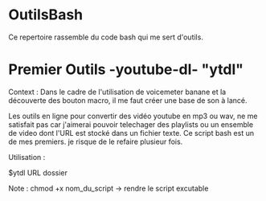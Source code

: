 # OutilsBash
Ce repertoire rassemble du code bash qui me sert d'outils.

# Premier Outils -youtube-dl- "ytdl"

Context : Dans le cadre de l'utilisation de voicemeter banane et la découverte des bouton macro, il me faut créer une base de son à lancé.

Les outils en ligne pour convertir des vidéo youtube en mp3 ou wav, ne me satisfait pas car j'aimerai pouvoir telechager des playlists ou un ensemble de video dont l'URL est stocké dans un fichier texte.
Ce script bash est un de mes premiers. je risque de le refaire plusieur fois. 

Utilisation :

$ytdl URL dossier

Note : chmod +x nom_du_script -> rendre le script excutable